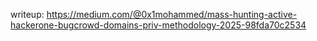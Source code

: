 writeup: https://medium.com/@0x1mohammed/mass-hunting-active-hackerone-bugcrowd-domains-priv-methodology-2025-98fda70c2534
